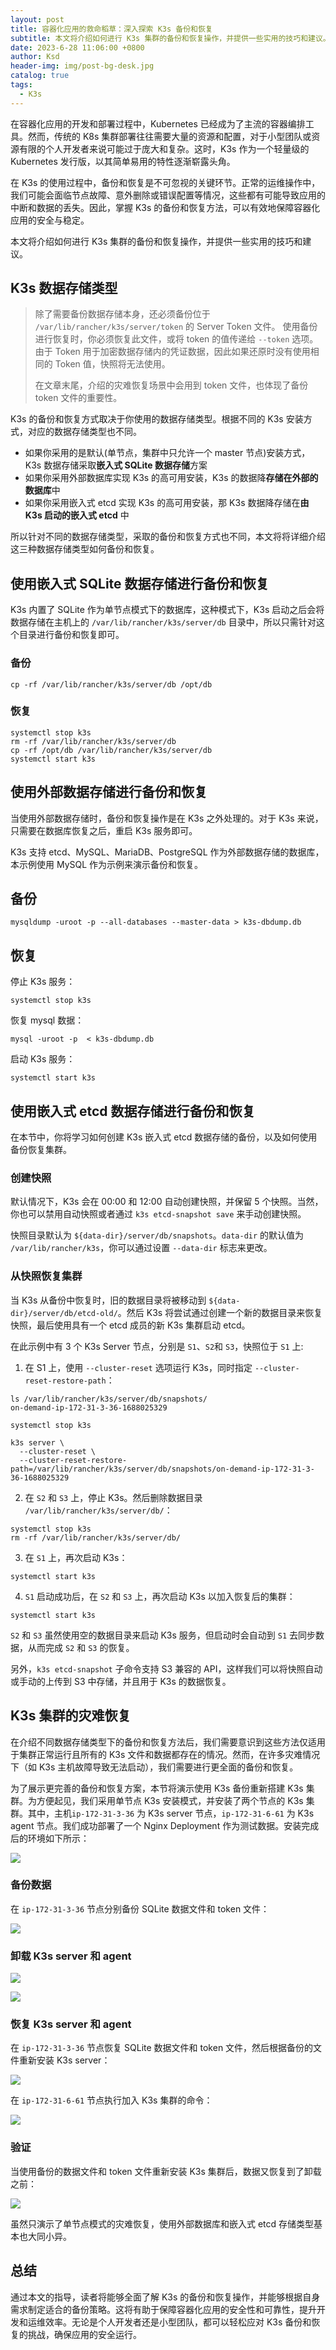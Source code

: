 ```yaml
---
layout: post
title: 容器化应用的救命稻草：深入探索 K3s 备份和恢复
subtitle: 本文将介绍如何进行 K3s 集群的备份和恢复操作，并提供一些实用的技巧和建议。
date: 2023-6-28 11:06:00 +0800
author: Ksd
header-img: img/post-bg-desk.jpg
catalog: true
tags:
  - K3s
---
```


在容器化应用的开发和部署过程中，Kubernetes 已经成为了主流的容器编排工具。然而，传统的 K8s 集群部署往往需要大量的资源和配置，对于小型团队或资源有限的个人开发者来说可能过于庞大和复杂。这时，K3s 作为一个轻量级的 Kubernetes 发行版，以其简单易用的特性逐渐崭露头角。

在 K3s 的使用过程中，备份和恢复是不可忽视的关键环节。正常的运维操作中，我们可能会面临节点故障、意外删除或错误配置等情况，这些都有可能导致应用的中断和数据的丢失。因此，掌握 K3s 的备份和恢复方法，可以有效地保障容器化应用的安全与稳定。

本文将介绍如何进行 K3s 集群的备份和恢复操作，并提供一些实用的技巧和建议。

## K3s 数据存储类型

> 除了需要备份数据存储本身，还必须备份位于 `/var/lib/rancher/k3s/server/token` 的 Server Token 文件。 使用备份进行恢复时，你必须恢复此文件，或将 token 的值传递给 `--token` 选项。 由于 Token 用于加密数据存储内的凭证数据，因此如果还原时没有使用相同的 Token 值，快照将无法使用。
>
> 在文章末尾，介绍的灾难恢复场景中会用到 token 文件，也体现了备份 token 文件的重要性。

K3s 的备份和恢复方式取决于你使用的数据存储类型。根据不同的 K3s 安装方式，对应的数据存储类型也不同。

- 如果你采用的是默认(单节点，集群中只允许一个 master 节点)安装方式，K3s 数据存储采取**嵌入式 SQLite 数据存储**方案
- 如果你采用外部数据库实现 K3s 的高可用安装，K3s 的数据降**存储在外部的数据库**中
- 如果你采用嵌入式 etcd 实现 K3s 的高可用安装，那 K3s 数据降存储在**由 K3s 启动的嵌入式 etcd** 中

所以针对不同的数据存储类型，采取的备份和恢复方式也不同，本文将将详细介绍这三种数据存储类型如何备份和恢复。

## 使用嵌入式 SQLite 数据存储进行备份和恢复

K3s 内置了 SQLite 作为单节点模式下的数据库，这种模式下，K3s 启动之后会将数据存储在主机上的 `/var/lib/rancher/k3s/server/db` 目录中，所以只需针对这个目录进行备份和恢复即可。

### 备份

```
cp -rf /var/lib/rancher/k3s/server/db /opt/db
```

### 恢复

```
systemctl stop k3s
rm -rf /var/lib/rancher/k3s/server/db
cp -rf /opt/db /var/lib/rancher/k3s/server/db
systemctl start k3s
```

## 使用外部数据存储进行备份和恢复

当使用外部数据存储时，备份和恢复操作是在 K3s 之外处理的。对于 K3s 来说，只需要在数据库恢复之后，重启 K3s 服务即可。

K3s 支持 etcd、MySQL、MariaDB、PostgreSQL 作为外部数据存储的数据库，本示例使用 MySQL 作为示例来演示备份和恢复。

## 备份

```
mysqldump -uroot -p --all-databases --master-data > k3s-dbdump.db
```

## 恢复

停止 K3s 服务：

```
systemctl stop k3s
```

恢复 mysql 数据：

```
mysql -uroot -p  < k3s-dbdump.db
```

启动 K3s 服务：

```
systemctl start k3s
```

## 使用嵌入式 etcd 数据存储进行备份和恢复

在本节中，你将学习如何创建 K3s 嵌入式 etcd 数据存储的备份，以及如何使用备份恢复集群。

### 创建快照

默认情况下，K3s 会在 00:00 和 12:00 自动创建快照，并保留 5 个快照。当然，你也可以禁用自动快照或者通过 `k3s etcd-snapshot save` 来手动创建快照。

快照目录默认为 `${data-dir}/server/db/snapshots`。`data-dir` 的默认值为 `/var/lib/rancher/k3s`，你可以通过设置 `--data-dir` 标志来更改。

### 从快照恢复集群

当 K3s 从备份中恢复时，旧的数据目录将被移动到 `${data-dir}/server/db/etcd-old/`。然后 K3s 将尝试通过创建一个新的数据目录来恢复快照，最后使用具有一个 etcd 成员的新 K3s 集群启动 etcd。

在此示例中有 3 个 K3s Server 节点，分别是 `S1`、`S2`和 `S3`，快照位于 `S1` 上:

1. 在 S1 上，使用 `--cluster-reset` 选项运行 K3s，同时指定 `--cluster-reset-restore-path`：

```
ls /var/lib/rancher/k3s/server/db/snapshots/
on-demand-ip-172-31-3-36-1688025329

systemctl stop k3s

k3s server \
  --cluster-reset \
  --cluster-reset-restore-path=/var/lib/rancher/k3s/server/db/snapshots/on-demand-ip-172-31-3-36-1688025329
```

2. 在 `S2` 和 `S3` 上，停止 K3s。然后删除数据目录 `/var/lib/rancher/k3s/server/db/`：

```
systemctl stop k3s
rm -rf /var/lib/rancher/k3s/server/db/
```

3. 在 `S1` 上，再次启动 K3s：

```
systemctl start k3s
```

4. `S1` 启动成功后，在 `S2` 和 `S3` 上，再次启动 K3s 以加入恢复后的集群：

```
systemctl start k3s
```

`S2` 和 `S3` 虽然使用空的数据目录来启动 K3s 服务，但启动时会自动到 `S1` 去同步数据，从而完成 `S2` 和 `S3` 的恢复。

另外，`k3s etcd-snapshot` 子命令支持 S3 兼容的 API，这样我们可以将快照自动或手动的上传到 S3 中存储，并且用于 K3s 的数据恢复。

## K3s 集群的灾难恢复

在介绍不同数据存储类型下的备份和恢复方法后，我们需要意识到这些方法仅适用于集群正常运行且所有的 K3s 文件和数据都存在的情况。然而，在许多灾难情况下（如 K3s 主机故障导致无法启动），我们需要进行更全面的备份和恢复。

为了展示更完善的备份和恢复方案，本节将演示使用 K3s 备份重新搭建 K3s 集群。为方便起见，我们采用单节点 K3s 安装模式，并安装了两个节点的 K3s 集群。其中，主机`ip-172-31-3-36` 为 K3s server 节点，`ip-172-31-6-61` 为 K3s agent 节点。我们成功部署了一个 Nginx Deployment 作为测试数据。安装完成后的环境如下所示：

![](https://raw.githubusercontent.com/kingsd041/picture/main/202306291640264.png)

### 备份数据

在 `ip-172-31-3-36` 节点分别备份 SQLite 数据文件和 token 文件：

![](https://raw.githubusercontent.com/kingsd041/picture/main/202306291642599.png)

### 卸载 K3s server 和 agent

![](https://raw.githubusercontent.com/kingsd041/picture/main/202306291644038.png)

![](https://raw.githubusercontent.com/kingsd041/picture/main/202306291645839.png)

### 恢复 K3s server 和 agent

在 `ip-172-31-3-36` 节点恢复 SQLite 数据文件和 token 文件，然后根据备份的文件重新安装 K3s server：

![](https://raw.githubusercontent.com/kingsd041/picture/main/202306291650110.png)

在 `ip-172-31-6-61` 节点执行加入 K3s 集群的命令：

![](https://raw.githubusercontent.com/kingsd041/picture/main/202306291651895.png)

### 验证

当使用备份的数据文件和 token 文件重新安装 K3s 集群后，数据又恢复到了卸载之前：

![](https://raw.githubusercontent.com/kingsd041/picture/main/202306291653982.png)

虽然只演示了单节点模式的灾难恢复，使用外部数据库和嵌入式 etcd 存储类型基本也大同小异。

## 总结

通过本文的指导，读者将能够全面了解 K3s 的备份和恢复操作，并能够根据自身需求制定适合的备份策略。这将有助于保障容器化应用的安全性和可靠性，提升开发和运维效率。无论是个人开发者还是小型团队，都可以轻松应对 K3s 备份和恢复的挑战，确保应用的安全运行。

